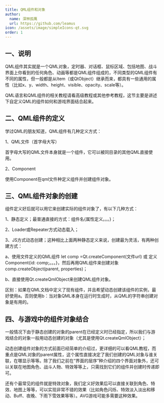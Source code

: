 ```yaml
---
title: QML组件和对象
author:
  name: 深林孤鹰
  url: https://github.com/leamus
icon: /assets/image/simpleIcons-qt.svg
order: 1
---
```


## 一、说明

QML组件其实就是一个QML对象，定时器、对话框、鼠标区域、包括地图、战斗界面上你看到的任何角色、动画等都是QML组件组成的，不同类型的QML组件有不同的属性，但一般都是从Item（或QtObject）继承而来，都具有一些通用的属性（比如x、y、width、height、visible、opacity、scale等）。

QML语言和QML组件的相关教程请看高级教程或其他参考教程，这节主要是讲述下自定义QML的组件如何和游戏界面结合起来。

## 二、QML组件的定义

学过QML的朋友知道，QML组件有几种定义方式：

1、QML文件（首字母大写）

首字母大写的QML文件本身就是一个组件，它可以被同目录的其他QML直接使用。

2、Component

使用Component在qml文件种定义组件并创建组件对象。

## 三、QML组件对象的创建

组件定义好后就可以用它来创建实际的组件对象了，有以下几种方式：

1、静态定义；最普通直接的方式：组件名{属性定义。。。}；

2、Loader或Repeater方式动态载入；

3、JS方式动态创建；这种相比上面两种静态定义来说，创建最为灵活，有两种创建方式：

a、使用文件定义的QML组件 let comp =Qt.createComponent(文件url)
或 定义Component{id: comp;。。。}，然后再用QML组件来创建对象comp.createObject(parent, properties)；

b、直接使用Qt.createQmlObject来创建QML组件对象。

区别：如果在QML文档中定义了现有组件，并且希望动态创建该组件的实例，最好使用a。否则使用b：当对象QML本身在运行时生成时，从QML的字符串创建对象是有用的。

## 四、与游戏中的组件对象结合

一般情况下由于静态创建的对象的parent在已经定义时已经指定，所以我们与游戏结合的对象一般用动态创建的对象（尤其是使用Qt.createQmlObject）；

动态创建组件对象的方式前面已经简单的介绍过，更详细的可以看QML教程，而重点是QML对象的parent属性，这个属性直接决定了我们创建的QML对象与谁关联，在哪显示等等。除了我们之前在“界面的层序”种介绍的四个界面对象外，还可以关联在地图角色、战斗人物、特效等等上，只需找到它们的组件并创建时传递即可。

还有个最常见的组件就是特效对象，我们定义好效果后可以直接关联到角色、特效、地图上等等，可以实现非常不错的效果（比如角色闪烁、特效淡入淡出和移动、Buff、夜晚、下雨下雪效果等等）。AVG游戏可能多需要这种效果。
